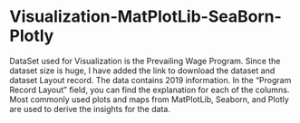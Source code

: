 # Visualization-MatPlotLib-SeaBorn-Plotly

DataSet used for Visualization is the Prevailing Wage Program. Since the dataset size is huge, I have added the link to download the dataset and dataset Layout record. The data contains 2019 information. In the “Program Record Layout” field, you can find the explanation for each of the columns.
Most commonly used plots and maps from MatPlotLib, Seaborn, and Plotly are used to derive the insights for the data.
